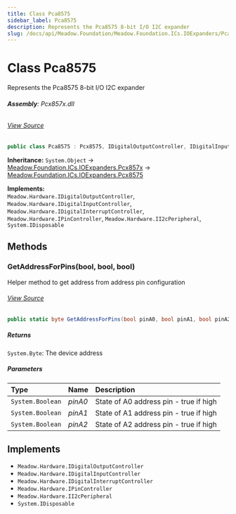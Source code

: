 ```yaml
---
title: Class Pca8575
sidebar_label: Pca8575
description: Represents the Pca8575 8-bit I/O I2C expander
slug: /docs/api/Meadow.Foundation/Meadow.Foundation.ICs.IOExpanders/Pca8575
---
```

# Class Pca8575
Represents the Pca8575 8-bit I/O I2C expander

###### **Assembly**: Pcx857x.dll
###### [View Source](https://github.com/WildernessLabs/Meadow.Foundation.git/blob/develop/Source/Meadow.Foundation.Peripherals/ICs.IOExpanders.Pcx857x/Driver/Drivers/Pca8575.cs#L8)
```csharp title="Declaration"
public class Pca8575 : Pcx8575, IDigitalOutputController, IDigitalInputController, IDigitalInterruptController, IPinController, II2cPeripheral, IDisposable
```
**Inheritance:** `System.Object` -> [Meadow.Foundation.ICs.IOExpanders.Pcx857x](../Meadow.Foundation.ICs.IOExpanders/Pcx857x) -> [Meadow.Foundation.ICs.IOExpanders.Pcx8575](../Meadow.Foundation.ICs.IOExpanders/Pcx8575)

**Implements:**  
`Meadow.Hardware.IDigitalOutputController`, `Meadow.Hardware.IDigitalInputController`, `Meadow.Hardware.IDigitalInterruptController`, `Meadow.Hardware.IPinController`, `Meadow.Hardware.II2cPeripheral`, `System.IDisposable`

## Methods
### GetAddressForPins(bool, bool, bool)
Helper method to get address from address pin configuration
###### [View Source](https://github.com/WildernessLabs/Meadow.Foundation.git/blob/develop/Source/Meadow.Foundation.Peripherals/ICs.IOExpanders.Pcx857x/Driver/Drivers/Pca8575.cs#L37)
```csharp title="Declaration"
public static byte GetAddressForPins(bool pinA0, bool pinA1, bool pinA2)
```

##### Returns

`System.Byte`: The device address
##### Parameters

| Type | Name | Description |
|:--- |:--- |:--- |
| `System.Boolean` | *pinA0* | State of A0 address pin - true if high |
| `System.Boolean` | *pinA1* | State of A1 address pin - true if high |
| `System.Boolean` | *pinA2* | State of A2 address pin - true if high |


## Implements

* `Meadow.Hardware.IDigitalOutputController`
* `Meadow.Hardware.IDigitalInputController`
* `Meadow.Hardware.IDigitalInterruptController`
* `Meadow.Hardware.IPinController`
* `Meadow.Hardware.II2cPeripheral`
* `System.IDisposable`
